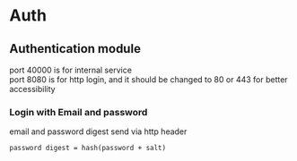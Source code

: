 Auth
===

## Authentication module

port 40000 is for internal service  
port 8080 is for http login, and it should be changed to 80 or 443 for better accessibility

### Login with Email and password

email and password digest send via http header  

`password digest = hash(password + salt)`
